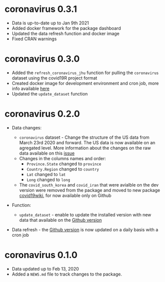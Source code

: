 # coronavirus 0.3.1

* Data is up-to-date up to Jan 9th 2021
* Added docker framework for the package dashboard 
* Updated the data refresh function and docker image
* Fixed CRAN warnings

# coronavirus 0.3.0

* Added the `refresh_coronavirus_jhu` function for pulling the `coronavirus` dataset using the covid19R project format
* Created docker image for development environment and cron job, more info available [here](https://github.com/RamiKrispin/coronavirus/tree/master/docker)
* Updated the `update_dataset` function


# coronavirus 0.2.0

* Data changes:
  - `coronavirus` dataset - Change the structure of the US data from March 23rd 2020 and forward. The US data is now available on an agregated level. More information about the changes on the raw data available on this [issue](https://github.com/CSSEGISandData/COVID-19/issues/1250)
  - Changes in the columns names and order:
      - `Province.State` changed to `province`
      - `Country.Region` changed to `country`
      - `Lat` changed to `lat`
      - `Long` changed to `long`
  - The `covid_south_korea` and `covid_iran` that were avialble on the dev version were removed from the package and moved to new package [covid19wiki](https://github.com/RamiKrispin/covid19wiki), for now available only on Github 
  
* Function:
  - `update_dataset` - enable to update the installed version with new data that available on the [Github version](https://github.com/RamiKrispin/coronavirus)
* Data refresh - the [Github version](https://github.com/RamiKrispin/coronavirus) is now updated on a daily basis with a cron job
  

# coronavirus 0.1.0

* Data updated up to Feb 13, 2020
* Added a `NEWS.md` file to track changes to the package.
